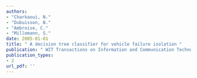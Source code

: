 ```yaml
---
authors: 
- "Charkaoui, N."
- "Dubuisson, B."
- "Ambroise, C."
- "Millemann, S."
date: 2005-01-01
title: " A decision tree classifier for vehicle failure isolation "
publication: " WIT Transactions on Information and Communication Technologies "
publication_types:
- 2
url_pdf: ''
---
```

